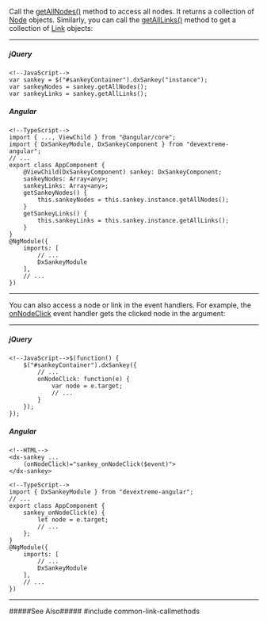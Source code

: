 Call the [getAllNodes()](/api-reference/20%20Data%20Visualization%20Widgets/dxSankey/3%20Methods/getAllNodes().md '/Documentation/ApiReference/Data_Visualization_Widgets/dxSankey/Methods/#getAllNodes') method to access all nodes. It returns a collection of [Node](/api-reference/20%20Data%20Visualization%20Widgets/dxSankey/6%20Node '/Documentation/ApiReference/Data_Visualization_Widgets/dxSankey/Node/') objects. Similarly, you can call the [getAllLinks()](/api-reference/20%20Data%20Visualization%20Widgets/dxSankey/3%20Methods/getAllLinks().md '/Documentation/ApiReference/Data_Visualization_Widgets/dxSankey/Methods/#getAllLinks') method to get a collection of [Link](/api-reference/20%20Data%20Visualization%20Widgets/dxSankey/7%20Link '/Documentation/ApiReference/Data_Visualization_Widgets/dxSankey/Link/') objects:

---
##### jQuery

    <!--JavaScript-->
    var sankey = $("#sankeyContainer").dxSankey("instance");
    var sankeyNodes = sankey.getAllNodes();
    var sankeyLinks = sankey.getAllLinks();

##### Angular

    <!--TypeScript-->
    import { ..., ViewChild } from "@angular/core";
    import { DxSankeyModule, DxSankeyComponent } from "devextreme-angular";
    // ...
    export class AppComponent {
        @ViewChild(DxSankeyComponent) sankey: DxSankeyComponent;
        sankeyNodes: Array<any>;
        sankeyLinks: Array<any>;
        getSankeyNodes() {
            this.sankeyNodes = this.sankey.instance.getAllNodes();
        }
        getSankeyLinks() {
            this.sankeyLinks = this.sankey.instance.getAllLinks();
        }
    }
    @NgModule({
        imports: [
            // ...
            DxSankeyModule
        ],
        // ...
    })

---

You can also access a node or link in the event handlers. For example, the [onNodeClick](/api-reference/20%20Data%20Visualization%20Widgets/dxSankey/1%20Configuration/onNodeClick.md '/Documentation/ApiReference/Data_Visualization_Widgets/dxSankey/Configuration/#onNodeClick') event handler gets the clicked node in the argument:

---
##### jQuery

    <!--JavaScript-->$(function() {
        $("#sankeyContainer").dxSankey({
            // ...
            onNodeClick: function(e) {
                var node = e.target;
                // ...
            }
        });
    });

##### Angular

    <!--HTML-->
    <dx-sankey ...
        (onNodeClick)="sankey_onNodeClick($event)">
    </dx-sankey>

    <!--TypeScript-->
    import { DxSankeyModule } from "devextreme-angular";
    // ...
    export class AppComponent {
        sankey_onNodeClick(e) {
            let node = e.target;
            // ...
        };
    }
    @NgModule({
        imports: [
            // ...
            DxSankeyModule
        ],
        // ...
    })

---

#####See Also#####
#include common-link-callmethods
